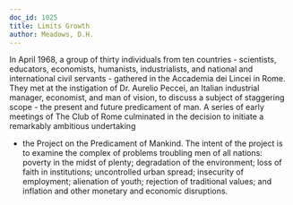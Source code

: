 ```yaml
---
doc_id: 1025
title: Limits Growth
author: Meadows, D.H.
---
```


In April 1968, a group of thirty individuals from ten
countries - scientists, educators, economists, humanists,
industrialists, and national and international civil servants -
gathered in the Accademia dei Lincei in Rome.  They met at
the instigation of Dr. Aurelio Peccei, an Italian industrial
manager, economist, and man of vision, to discuss a subject of 
staggering scope - the present and future predicament of man.
    A series of early meetings of The Club of Rome culminated
in the decision to initiate a remarkably ambitious undertaking
- the Project on the Predicament of Mankind.
    The intent of the project is to examine the complex of
problems troubling men of all nations: poverty in the midst
of plenty; degradation of the environment; loss of faith in
institutions; uncontrolled urban spread; insecurity of employment;
alienation of youth; rejection of traditional values; and inflation
and other monetary and economic disruptions.